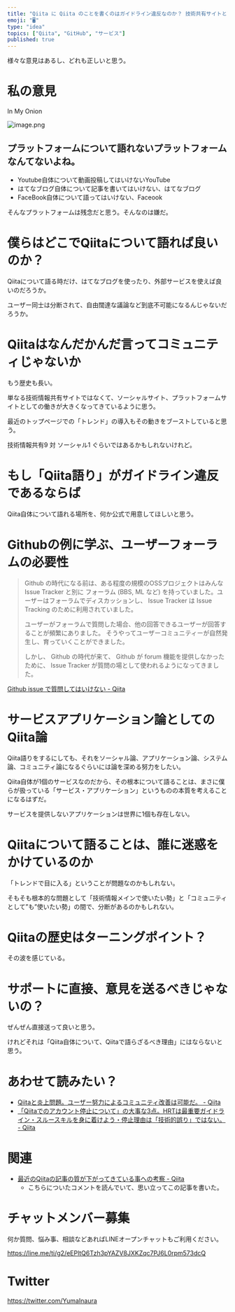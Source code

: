 ```yaml
---
title: "Qiita に Qiita のことを書くのはガイドライン違反なのか？ 技術共有サイトとソーシャルサービスの違い。そしてユーザーコミュニティ論"
emoji: "🖥"
type: "idea"
topics: ["Qiita", "GitHub", "サービス"]
published: true
---
```


様々な意見はあるし、どれも正しいと思う。

# 私の意見

In My Onion

![image.png](https://qiita-image-store.s3.amazonaws.com/0/89618/0aa0ad67-2a14-18c6-3706-ed1061c1ac5a.png)





## プラットフォームについて語れないプラットフォームなんてないよね。

- Youtube自体について動画投稿してはいけないYouTube
- はてなブログ自体について記事を書いてはいけない、はてなブログ
- FaceBook自体について語ってはいけない、Faceook

そんなプラットフォームは残念だと思う。そんなのは嫌だ。

# 僕らはどこでQiitaについて語れば良いのか？

Qiitaについて語る時だけ、はてなブログを使ったり、外部サービスを使えば良いのだろうか。

ユーザー同士は分断されて、自由闊達な議論など到底不可能になるんじゃないだろうか。

# Qiitaはなんだかんだ言ってコミュニティじゃないか

もう歴史も長い。

単なる技術情報共有サイトではなくて、ソーシャルサイト、プラットフォームサイトとしての働きが大きくなってきているように思う。

最近のトップページでの「トレンド」の導入もその動きをブーストしていると思う。

技術情報共有9 対 ソーシャル1 ぐらいではあるかもしれないけれど。

# もし「Qiita語り」がガイドライン違反であるならば

Qiita自体について語れる場所を、何か公式で用意してほしいと思う。

# Githubの例に学ぶ、ユーザーフォーラムの必要性


>Github の時代になる前は、ある程度の規模のOSSプロジェクトはみんな Issue Tracker と別に フォーラム (BBS, ML など) を持っていました。ユーザーはフォーラムでディスカッションし、 Issue Tracker は Issue Tracking のために利用されていました。
>
>ユーザーがフォーラムで質問した場合、他の回答できるユーザーが回答することが頻繁にありました。
そうやってユーザーコミュニティーが自然発生し、育っていくことができました。
>
>しかし、 Github の時代が来て、 Github が forum 機能を提供しなかったために、 Issue Tracker が質問の場として使われるようになってきました。

[Github issue で質問してはいけない - Qiita](https://qiita.com/methane/items/78a90c6efb1a7c4da57d)

# サービスアプリケーション論としてのQiita論

Qiita語りをするにしても、それをソーシャル論、アプリケーション論、システム論、コミュニティ論になるぐらいには論を深める努力をしたい。

Qiita自体が1個のサービスなのだから、その根本について語ることは、まさに僕らが扱っている「サービス・アプリケーション」というものの本質を考えることになるはずだ。

サービスを提供しないアプリケーションは世界に1個も存在しない。

# Qiitaについて語ることは、誰に迷惑をかけているのか

「トレンドで目に入る」ということが問題なのかもしれない。

そもそも根本的な問題として「技術情報メインで使いたい勢」と「コミュニティとして”も”使いたい勢」の間で、分断があるのかもしれない。

# Qiitaの歴史はターニングポイント？

その波を感じている。


# サポートに直接、意見を送るべきじゃないの？

ぜんぜん直接送って良いと思う。

けれどそれは「Qiita自体について、Qiitaで語らざるべき理由」にはならないと思う。


# あわせて読みたい？

- [Qiitaと炎上問題。ユーザー努力によるコミュニティ改善は可能だ。 - Qiita](https://qiita.com/YumaInaura/items/27a766acfb42c1203a11)
- [「Qiitaでのアカウント停止について」の大事な3点。HRTは最重要ガイドライン・スルースキルを身に着けよう・停止理由は「技術的誤り」ではない。 - Qiita](https://qiita.com/YumaInaura/items/eb71e0a85fe906581971)

# 関連

- [最近のQiitaの記事の質が下がってきている事への考察 - Qiita](https://qiita.com/wannabe/items/294b34334a94e8e3618c)
  - こちらについたコメントを読んでいて、思い立ってこの記事を書いた。








<!-- Update From Qiita API -->

# チャットメンバー募集


何か質問、悩み事、相談などあればLINEオープンチャットもご利用ください。

https://line.me/ti/g2/eEPltQ6Tzh3pYAZV8JXKZqc7PJ6L0rpm573dcQ





# Twitter


https://twitter.com/YumaInaura


<!-- Update From Qiita API -->


